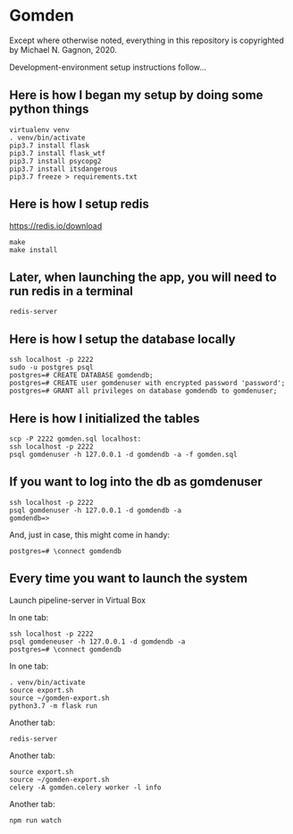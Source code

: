 # Gomden

Except where otherwise noted, everything in this repository is copyrighted by
Michael N. Gagnon, 2020.

Development-environment setup instructions follow...

## Here is how I began my setup by doing some python things

    virtualenv venv
    . venv/bin/activate
    pip3.7 install flask
    pip3.7 install flask_wtf
    pip3.7 install psycopg2
    pip3.7 install itsdangerous
    pip3.7 freeze > requirements.txt

## Here is how I setup redis

https://redis.io/download

    make
    make install

## Later, when launching the app, you will need to run redis in a terminal

    redis-server

## Here is how I setup the database locally

    ssh localhost -p 2222
    sudo -u postgres psql
    postgres=# CREATE DATABASE gomdendb;
    postgres=# CREATE user gomdenuser with encrypted password 'password';
    postgres=# GRANT all privileges on database gomdendb to gomdenuser;

## Here is how I initialized the tables

    scp -P 2222 gomden.sql localhost:
    ssh localhost -p 2222
    psql gomdenuser -h 127.0.0.1 -d gomdendb -a -f gomden.sql

## If you want to log into the db as gomdenuser

    ssh localhost -p 2222
    psql gomdenuser -h 127.0.0.1 -d gomdendb -a
    gomdendb=>

And, just in case, this might come in handy:

    postgres=# \connect gomdendb

## Every time you want to launch the system

Launch pipeline-server in Virtual Box
    
In one tab:

    ssh localhost -p 2222    
    psql gomdeneuser -h 127.0.0.1 -d gomdendb -a
    postgres=# \connect gomdendb

In one tab:

    . venv/bin/activate
    source export.sh
    source ~/gomden-export.sh
    python3.7 -m flask run

Another tab:

    redis-server

Another tab:

    source export.sh
    source ~/gomden-export.sh
    celery -A gomden.celery worker -l info

Another tab:
    
    npm run watch

